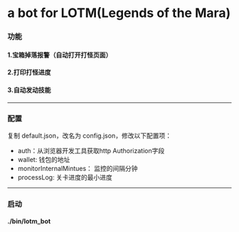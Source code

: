 # a bot for LOTM(Legends of the Mara)

### 功能
#### 1.宝箱掉落报警（自动打开打怪页面）
#### 2.打印打怪进度
#### 3.自动发动技能

----
### 配置
复制 default.json，改名为 config.json，修改以下配置项：

* auth：从浏览器开发工具获取http Authorization字段
* wallet: 钱包的地址
* monitorInternalMintues： 监控的间隔分钟
* processLog: 关卡进度的最小进度

----
### 启动

#### ./bin/lotm_bot
